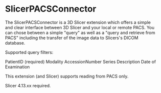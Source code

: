 # SlicerPACSConnector

The SlicerPACSConnector is a 3D Slicer extension which offers a simple and clear interface between 3D Slicer and your local or remote PACS. 
You can chose between a simple "query" as well as  a "query and retrieve from PACS" including the transfer of the image data to Slicers's DICOM database.

Supported query filters: 

PatientID (required)
Modality
AccessionNumber
Series Description
Date of Examination

This extension (and Slicer) supports reading from PACS only. 

Slicer 4.13.xx required. 
